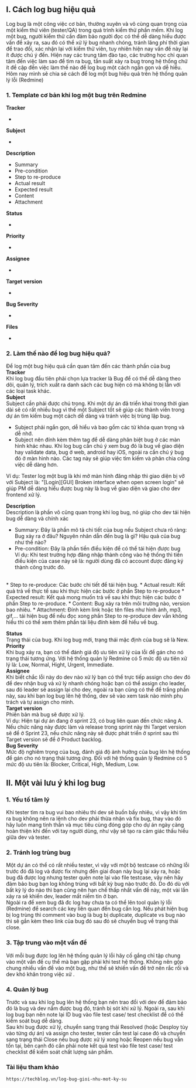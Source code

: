 ##  **I. Cách log bug hiệu quả** <br>
Log bug là một công việc cơ bản, thường xuyên và vô cùng quan trọng của một kiểm thử viên (tester/QA) trong quá trình kiểm thử phần mềm. Khi log một bug, người kiểm thử cần đảm bảo người đọc có thể dễ dàng hiểu được vấn đề xảy ra, sau đó có thể xử lý bug nhanh chóng, tránh lãng phí thời gian để trao đổi, xác nhận lại với kiểm thử viên, tuy nhiên hiện nay vấn đề này lại ít được chú ý đến. Hiện nay các trung tâm đào tạo, các trường học chỉ quan tâm đến việc làm sao để tìm ra bug, tần suất xảy ra bug trong hệ thống chứ ít đề cập đến việc làm thế nào để log bug một cách ngắn gọn và dễ hiểu. Hôm nay mình sẽ chia sẻ cách để log một bug hiệu quả trên hệ thống quản lý lỗi (Redmine) <br>
### **1.  Template cơ bản khi log một bug trên Redmine**<br>
**Tracker**  <br>
* <Content>
**Subject** <br>
 * <Content>
**Description** <br>
 * Summary
 * Pre-condition
 * Step to re-produce
 * Actual result
 * Expected result
 * Content
 * Attachment<br>

**Status** <br>
* <Content>
**Priority** <br>
* <Content>
**Assignee** <br>
* <Content>
**Target version** <br>
* <Content>
**Bug Severity** <br>
* <Content>
**Files**<br>
* <Choose files>
###  2. Làm thế nào để log bug hiệu quả?
Để log một bug hiệu quả cần quan tâm đến các thành phần của bug<br>
**Tracker**<br>
    Khi log bug đầu tiên phải chọn lựa tracker là Bug để có thể dễ dàng theo dõi, quản lý, trích xuất ra danh sách các bug hiện có mà không bị lẫn với các loại task khác. <br>
**Subject**<br>
    Subject cần phải được chú trọng. Khi một dự án đã triển khai trong thời gian dài sẽ có rất nhiều bug vì thế một Subject tốt sẽ giúp các thành viên trong dự án tìm kiếm bug một cách dễ dàng và tránh việc bị trùng lặp bug.<br>
 * Subject phải ngắn gọn, dễ hiểu và bao gồm các từ khóa quan trọng và dễ nhớ.
 * Subject nên đính kèm thêm tag để dễ dàng phân biệt bug ở các màn hình khác nhau. Khi log bug cần chú ý xem bug đó là bug về giao diện hay validate data, bug ở web, android hay iOS, ngoài ra cần chú ý bug đó ở màn hình nào. Các tag này sẽ giúp việc tìm kiếm và phân chia công việc dễ dàng hơn. <br>

Ví dụ: Tester log một bug là khi mở màn hình đăng nhập thì giao diện bị vỡ với Subject là: "[Login][GUI] Broken interface when open screen login" sẽ giúp PM dễ dàng hiểu được bug này là bug về giao diện và giao cho dev frontend xử lý. <br>
    
**Description**<br>
Description là phần vô cũng quan trọng khi log bug, nó giúp cho dev tái hiện bug dễ dàng và chính xác<br>
* Summary: Đây là phần mô tả chi tiết của bug nếu Subject chưa rõ ràng: Bug xảy ra ở đâu? Nguyên nhân dẫn đến bug là gì? Hậu quả của bug như thế nào?
* Pre-condition: Đây là phần tiền điều kiện để có thể tái hiện được bug<br>
Ví dụ: Khi test trường hợp đăng nhập thành công vào hệ thống thì tiền điều kiện của case này sẽ là: người dùng đã có account được đăng ký thành công trước đó.
<br>
* Step to re-produce: Các bước chi tiết để tái hiện bug.
* Actual result: Kết quả trả về thực tế sau khi thực hiện các bước ở phần Step to re-produce
* Expected result: Kết quả mong muốn trả về sau khi thực hiện các bước ở phần Step to re-produce.
* Content: Bug xảy ra trên môi trường nào, version bao nhiêu.
* Attachment: Đính kèm link hoặc tên files như hình ảnh, mp3, gif,... tái hiện bug để nếu đọc xong phần Step to re-produce dev vẫn không hiểu thì có thể xem thêm phần tài liệu đính kèm để hiểu về bug.<br>

**Status** <br>
    Trạng thái của bug. Khi log bug mới, trạng thái mặc định của bug sẽ là New.<br>
**Priority** <br>
   Khi bug xảy ra, bạn có thể đánh giá độ ưu tiên xử lý của lỗi để gán cho nó trạng thái tương ứng. Với hệ thống quản lý Redmine có 5 mức độ ưu tiên xử lý là: Low, Normal, Hight, Urgent, Immediate.<br>
**Assignee** <br>
Khi biết chắc lỗi này do dev nào xử lý bạn có thể trực tiếp assign cho dev đó để dev nhận bug và xử lý nhanh chóng hoặc bạn có thể assign cho leader, sau đó leader sẽ assign lại cho dev, ngoài ra bạn cũng có thể để trắng phần này, sau khi bạn log bug lên hệ thống, dev sẽ vào xem task nào mình phụ trách và tự assign cho mình. <br>
**Target version** <br>
Phiên bản mà bug sẽ được xử lý. <br>
Ví dụ: Hiện tại dự án đang ở sprint 23, có bug liên quan đến chức năng A. Nếu chức năng này được làm và release trong sprint này thì Target version sẽ để ở Sprint 23, nếu chức năng này sẽ được phát triển ở sprint sau thì Target version sẽ để ở Product backlog.
<br>**Bug Severity** <br>
Mức độ nghiêm trọng của bug, đánh giá độ ảnh hưởng của bug lên hệ thống để gán cho nó trạng thái tương ứng. Đối với hệ thống quản lý Redmine có 5 mức độ ưu tiên là: Blocker, Critical, High, Medium, Low.<br>
## II. Một vài lưu ý khi log bug
### 1. Yếu tố tâm lý<br>
   Khi tester tìm ra bug vui bao nhiêu thì dev sẽ buồn bấy nhiêu, vì vậy khi tìm ra bug không nên ra lệnh cho dev phải thừa nhận và fix bug, thay vào đó hãy luôn mang tinh thần và mục tiêu cùng đóng góp cho dự án ngày càng hoàn thiện khi đến với tay người dùng, như vậy sẽ tạo ra cảm giác thấu hiểu giữa dev và tester.<br>
### 2. Tránh log trùng bug<br>
   Một dự án có thể có rất nhiều tester, vì vậy với một bộ testcase có những lỗi trước đó đã log và được fix nhưng đến giai đoạn này bug lại xảy ra, hoặc bug đã được log nhưng tester quên note lại vào file testcase, vậy nên hãy đảm bảo bug bạn log không trùng với bất kỳ bug nào trước đó. Do đó dù với bất kỳ lý do nào thì bạn cũng nên hạn chế thấp nhất vấn đề này, một vài lần xảy ra sẽ khiến dev, leader mất niềm tin ở bạn.<br>
    Ngoài ra để xem bug đã đc log hay chưa ta có thể lên tool quản lý lỗi (Redmine) để search các key liên quan đến bug cần log. Nếu phát hiện bug bị log trùng thì comment vào bug là bug bị duplicate, duplicate vs bug nào thì sẽ gắn kèm theo link của bug đó sau đó sẽ chuyển bug về trạng thái close.
### 3. Tập trung vào một vấn đề<br>
   Với mỗi bug được log lên hệ thống quản lý lỗi hãy cố gắng chỉ tập chung vào một vấn đề cụ thể mà bạn gặp phải khi test hệ thống. Không nên gộp chung nhiều vấn đề vào một bug, như thế sẽ khiến vấn đề trở nên rắc rối và dev khó khăn trong việc xử .
### 4. Quản lý bug<br>
 Trước và sau khi log bug lên hệ thống bạn nên trao đổi với dev để đảm bảo đó là bug và dev nắm được bug đó, tránh bị sót khi xử lý. Ngoài ra, sau khi log bug bạn nên note lại ID bug vào file test case/ test checklist để có thể kiểm soát bug dễ dàng. <br>
    Sau khi bug được xử lý, chuyển sang trạng thái Resolved (hoặc Desploy tùy vào từng dự án) và assign cho tester, tester cần test lại case đó và chuyển sang trạng thái Close nếu bug được xử lý xong hoặc Reopen nếu bug vẫn tồn tại, bên cạnh đó cần phải note kết quả test vào file test case/ test checklist để kiểm soát chất lượng sản phẩm.
### Tài liệu tham khảo
    https://techblog.vn/log-bug-gioi-nhu-mot-ky-su